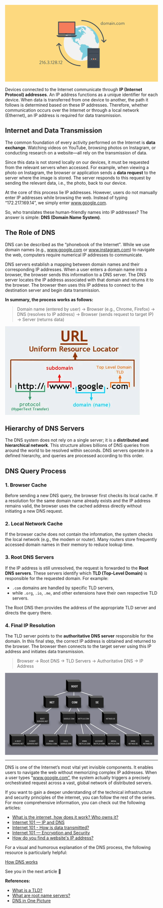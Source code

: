 ![internet](/img/dns.png)

Devices connected to the Internet communicate through **IP (Internet Protocol) addresses**. An IP address functions as a unique identifier for each device. When data is transferred from one device to another, the path it follows is determined based on these IP addresses. Therefore, whether communication occurs over the Internet or through a local network (Ethernet), an IP address is required for data transmission.

## Internet and Data Transmission

The common foundation of every activity performed on the Internet is **data exchange**. Watching videos on YouTube, browsing photos on Instagram, or conducting research on a website—all rely on the transmission of data.

Since this data is not stored locally on our devices, it must be requested from the relevant servers when accessed. For example, when viewing a photo on Instagram, the browser or application sends a **data request** to the server where the image is stored. The server responds to this request by sending the relevant data, i.e., the photo, back to our device.

At the core of this process lie IP addresses. However, users do not manually enter IP addresses while browsing the web. Instead of typing “172.217.169.14”, we simply enter www.google.com.

So, who translates these human-friendly names into IP addresses? The answer is simple: **DNS (Domain Name System)**.

## The Role of DNS

DNS can be described as the “phonebook of the Internet". While we use domain names (e.g., www.google.com or www.instagram.com) to navigate the web, computers require numerical IP addresses to communicate.

DNS servers establish a mapping between domain names and their corresponding IP addresses. When a user enters a domain name into a browser, the browser sends this information to a DNS server. The DNS server locates the IP address associated with that domain and returns it to the browser. The browser then uses this IP address to connect to the destination server and begin data transmission.

**In summary, the process works as follows:**

> Domain name (entered by user) → Browser (e.g., Chrome, Firefox) → DNS (resolves to IP address) → Browser (sends request to target IP) → Server (returns data)

![internet](/img/url.png)

## Hierarchy of DNS Servers

The DNS system does not rely on a single server; it is a **distributed and hierarchical network**. This structure allows billions of DNS queries from around the world to be resolved within seconds. DNS servers operate in a defined hierarchy, and queries are processed according to this order.

## DNS Query Process

### 1. Browser Cache

Before sending a new DNS query, the browser first checks its local cache. If a resolution for the same domain name already exists and the IP address remains valid, the browser uses the cached address directly without initiating a new DNS request.

### 2. Local Network Cache

If the browser cache does not contain the information, the system checks the local network (e.g., the modem or router). Many routers store frequently accessed domain names in their memory to reduce lookup time.

### 3. Root DNS Servers

If the IP address is still unresolved, the request is forwarded to the **Root DNS servers**. These servers identify which **TLD (Top-Level Domain)** is responsible for the requested domain. For example:

- `.com` domains are handled by specific TLD servers,
- while `.org`, `.io`, `.me`, and other extensions have their own respective TLD servers.

The Root DNS then provides the address of the appropriate TLD server and directs the query there.

### 4. Final IP Resolution

The TLD server points to the **authoritative DNS server** responsible for the domain. In this final step, the correct IP address is obtained and returned to the browser. The browser then connects to the target server using this IP address and initiates data transmission.

> Browser → Root DNS → TLD Servers → Authoritative DNS → IP Address

![internet](/img/dns-servers.png)

---

DNS is one of the Internet’s most vital yet invisible components. It enables users to navigate the web without memorizing complex IP addresses. When a user types “www.google.com”, the system actually triggers a precisely orchestrated request across a vast, global network of distributed servers.

If you want to gain a deeper understanding of the technical infrastructure and security principles of the internet, you can follow the rest of the series. For more comprehensive information, you can check out the following articles:

- [What is the internet, how does it work? Who owns it?](https://aysedemirel.github.io/article/what-is-the-internet)
- [Internet 101 — IP and DNS](https://aysedemirel.github.io/article/ip-dns)
- [Internet 101 - How is data transmitted?](https://aysedemirel.github.io/article/how-to-transfer-data)
- [Internet 101 — Encryption and Security](https://aysedemirel.github.io/article/encryption-security)
- [How do you find a website's IP address?](https://aysedemirel.github.io/article/how-find-website-ip)

For a visual and humorous explanation of the DNS process, the following resource is particularly helpful:

[How DNS works](https://howdns.works/)

See you in the next article 👋

**References:**

- [What is a TLD?](https://www.quora.com/What-is-a-TLD)
- [What are root name servers?](https://www.netnod.se/i-root/what-are-root-name-servers)
- [DNS in One Picture](https://roadmap.sh/guides/dns-in-one-picture)
